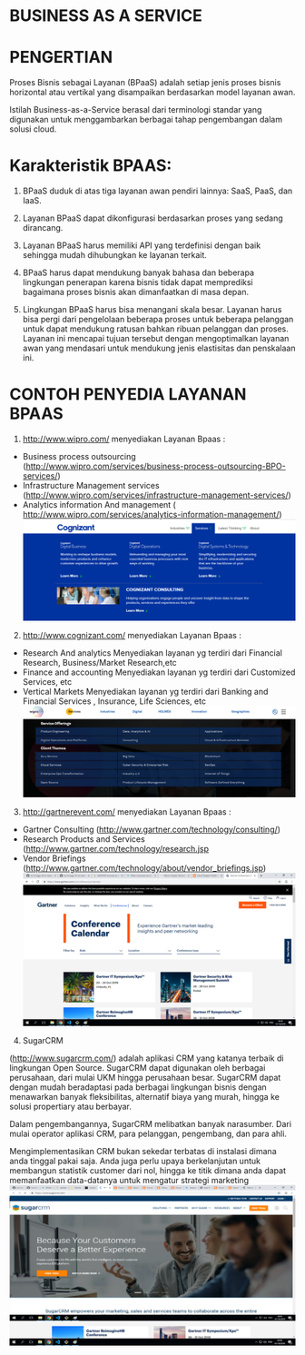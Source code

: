 # BUSINESS AS A SERVICE

# PENGERTIAN

Proses Bisnis sebagai Layanan (BPaaS) adalah setiap jenis proses bisnis horizontal atau vertikal yang disampaikan berdasarkan model layanan awan.

Istilah Business-as-a-Service berasal dari terminologi standar yang digunakan untuk menggambarkan berbagai tahap pengembangan dalam solusi cloud.

# Karakteristik BPAAS:

1. BPaaS duduk di atas tiga layanan awan pendiri lainnya: SaaS, PaaS, dan IaaS.

2. Layanan BPaaS dapat dikonfigurasi berdasarkan proses yang sedang dirancang.

3. Layanan BPaaS harus memiliki API yang terdefinisi dengan baik sehingga mudah dihubungkan ke layanan terkait.

4. BPaaS harus dapat mendukung banyak bahasa dan beberapa lingkungan penerapan karena bisnis tidak dapat memprediksi bagaimana proses bisnis akan dimanfaatkan di masa depan.

5. Lingkungan BPaaS harus bisa menangani skala besar. Layanan harus bisa pergi dari pengelolaan beberapa proses untuk beberapa pelanggan untuk dapat mendukung ratusan bahkan ribuan pelanggan dan proses. Layanan ini mencapai tujuan tersebut dengan mengoptimalkan layanan awan yang mendasari untuk mendukung jenis elastisitas dan penskalaan ini.



# CONTOH PENYEDIA LAYANAN BPAAS

1. http://www.wipro.com/
menyediakan Layanan Bpaas :
- Business process outsourcing (http://www.wipro.com/services/business-process-outsourcing-BPO-services/)
- Infrastructure Management services (http://www.wipro.com/services/infrastructure-management-services/)
- Analytics information And management ( http://www.wipro.com/services/analytics-information-management/)
![wipro](./1.png)

2. http://www.cognizant.com/
menyediakan Layanan Bpaas :
- Research And analytics
  Menyediakan layanan yg terdiri dari  Financial Research, Business/Market Research,etc 
- Finance and accounting
  Menyediakan layanan yg terdiri dari Customized Services, etc
- Vertical Markets 
   Menyediakan layanan yg terdiri dari Banking and Financial Services , Insurance, Life Sciences, etc
![cognizant](./2.png)

3. http://gartnerevent.com/
menyediakan Layanan Bpaas : 
-  Gartner Consulting (http://www.gartner.com/technology/consulting/)
-  Research Products and Services (http://www.gartner.com/technology/research.jsp
-  Vendor Briefings (http://www.gartner.com/technology/about/vendor_briefings.jsp)
![gartnerevent](./3.png)

4. SugarCRM 

(http://www.sugarcrm.com/) adalah aplikasi CRM yang katanya terbaik di lingkungan Open Source. SugarCRM dapat digunakan oleh berbagai perusahaan, dari mulai UKM hingga perusahaan besar. SugarCRM dapat dengan mudah beradaptasi pada berbagai lingkungan bisnis dengan menawarkan banyak fleksibilitas, alternatif biaya yang murah, hingga ke solusi propertiary atau berbayar.

Dalam pengembangannya, SugarCRM melibatkan banyak narasumber. Dari mulai operator aplikasi CRM, para pelanggan, pengembang, dan para ahli.

Mengimplementasikan CRM bukan sekedar terbatas di instalasi dimana anda tinggal pakai saja. Anda juga perlu upaya berkelanjutan untuk membangun statistik customer dari nol, hingga ke titik dimana anda dapat memanfaatkan data-datanya untuk mengatur strategi marketing
![sugararm](./4.png)